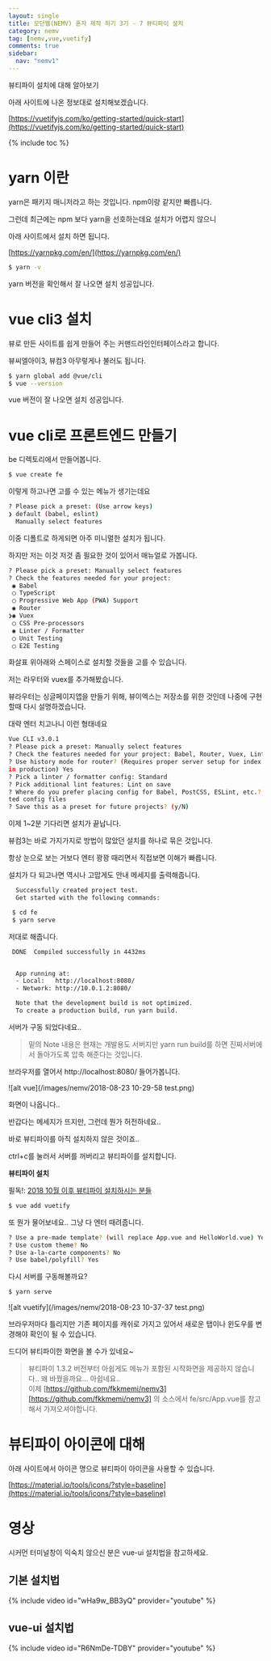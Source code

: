 ```yaml
---
layout: single
title: 모던웹(NEMV) 혼자 제작 하기 3기 - 7 뷰티파이 설치
category: nemv
tag: [nemv,vue,vuetify]
comments: true
sidebar:
  nav: "nemv1"
---
```


뷰티파이 설치에 대해 알아보기

아래 사이트에 나온 정보대로 설치해보겠습니다.

[https://vuetifyjs.com/ko/getting-started/quick-start](https://vuetifyjs.com/ko/getting-started/quick-start)

{% include toc %}

# yarn 이란

yarn은 패키지 매니저라고 하는 것입니다. npm이랑 같지만 빠릅니다.

그런데 최근에는 npm 보다 yarn을 선호하는데요 설치가 어렵지 않으니

아래 사이트에서 설치 하면 됩니다.

[https://yarnpkg.com/en/](https://yarnpkg.com/en/)

```bash
$ yarn -v
```

yarn 버전을 확인해서 잘 나오면 설치 성공입니다.

# vue cli3 설치

뷰로 만든 사이트를 쉽게 만들어 주는 커맨드라인인터페이스라고 합니다.

뷰씨엘아이3, 뷰컴3 아무렇게나 불러도 됩니다.

```bash
$ yarn global add @vue/cli
$ vue --version
```

vue 버전이 잘 나오면 설치 성공입니다.

# vue cli로 프론트엔드 만들기

be 디렉토리에서 만들어봅니다.

```bash
$ vue create fe
```

이렇게 하고나면 고를 수 있는 메뉴가 생기는데요

```bash
? Please pick a preset: (Use arrow keys)
❯ default (babel, eslint)
  Manually select features
```
이중 디폴트로 하게되면 아주 미니멀한 설치가 됩니다.

하지만 저는 이것 저것 좀 필요한 것이 있어서 매뉴얼로 가봅니다.

```bash
? Please pick a preset: Manually select features
? Check the features needed for your project:
 ◉ Babel
 ◯ TypeScript
 ◯ Progressive Web App (PWA) Support
 ◉ Router
❯◉ Vuex
 ◯ CSS Pre-processors
 ◉ Linter / Formatter
 ◯ Unit Testing
 ◯ E2E Testing
```

화살표 위아래와 스페이스로 설치할 것들을 고를 수 있습니다.

저는 라우터와 vuex를 추가해봤습니다.

뷰라우터는 싱글페이지앱을 만들기 위해, 뷰이엑스는 저장소를 위한 것인데 나중에 구현할때 다시 설명하겠습니다.

대략 엔터 치고나니 이런 형태네요

```bash
Vue CLI v3.0.1
? Please pick a preset: Manually select features
? Check the features needed for your project: Babel, Router, Vuex, Linter
? Use history mode for router? (Requires proper server setup for index fallback
in production) Yes
? Pick a linter / formatter config: Standard
? Pick additional lint features: Lint on save
? Where do you prefer placing config for Babel, PostCSS, ESLint, etc.? In dedica
ted config files
? Save this as a preset for future projects? (y/N)
```

이제 1~2분 기다리면 설치가 끝납니다. 

뷰컴3는 바로 가지가지로 방법이 많았던 설치를 하나로 묶은 것입니다.

항상 눈으로 보는 거보다 엔터 꽝꽝 때리면서 직접보면 이해가 빠릅니다.

설치가 다 되고나면 역시나 고맙게도 안내 메세지를 출력해줍니다.

```bash
  Successfully created project test.
  Get started with the following commands:

 $ cd fe
 $ yarn serve
```

저대로 해줍니다.

```bash
 DONE  Compiled successfully in 4432ms                                  10:18:34


  App running at:
  - Local:   http://localhost:8080/
  - Network: http://10.0.1.2:8080/

  Note that the development build is not optimized.
  To create a production build, run yarn build.
```

서버가 구동 되었다네요..

> 밑의 Note 내용은 현재는 개발용도 서버지만 yarn run build를 하면 진짜서버에서 돌아가도록 압축 해준다는 것입니다.

브라우저를 열어서 http://localhost:8080/ 들어가봅니다.

![alt vue](/images/nemv/2018-08-23 10-29-58 test.png)

화면이 나옵니다..

반갑다는 메세지가 뜨지만, 그런데 뭔가 허전하네요..

바로 뷰티파이를 아직 설치하지 않은 것이죠..

ctrl+c를 눌러서 서버를 꺼버리고 뷰티파이를 설치합니다.

**뷰티파이 설치**

필독!: [2018 10월 이후 뷰티파이 설치하시는 분들](/talk/vuetify-update-cli/)

```bash
$ vue add vuetify
```

또 뭔가 물어보네요.. 그냥 다 엔터 때려줍니다.

```bash
? Use a pre-made template? (will replace App.vue and HelloWorld.vue) Yes
? Use custom theme? No
? Use a-la-carte components? No
? Use babel/polyfill? Yes
```

다시 서버를 구동해볼까요?

```bash
$ yarn serve
```

![alt vuetify](/images/nemv/2018-08-23 10-37-37 test.png)

브라우저마다 틀리지만 기존 페이지를 캐쉬로 가지고 있어서 새로운 탭이나 윈도우를 변경해야 확인이 될 수 있습니다.

드디어 뷰티파이한 화면을 볼 수가 있네요~

> 뷰티파이 1.3.2 버전부터 아쉽게도 메뉴가 포함된 시작화면을 제공하지 않습니다.. 왜 바꿨을까요... 아쉽네요..  
이제 [https://github.com/fkkmemi/nemv3][https://github.com/fkkmemi/nemv3] 의 소스에서 fe/src/App.vue를 참고해서 가져오셔야합니다.

# 뷰티파이 아이콘에 대해

아래 사이트에서 아이콘 명으로 뷰티파이 아이콘을 사용할 수 있습니다.

[https://material.io/tools/icons/?style=baseline](https://material.io/tools/icons/?style=baseline)

# 영상

시커먼 터미널창이 익숙치 않으신 분은 vue-ui 설치법을 참고하세요.

## 기본 설치법

{% include video id="wHa9w_BB3yQ" provider="youtube" %}   

## vue-ui 설치법

{% include video id="R6NmDe-TDBY" provider="youtube" %}   


